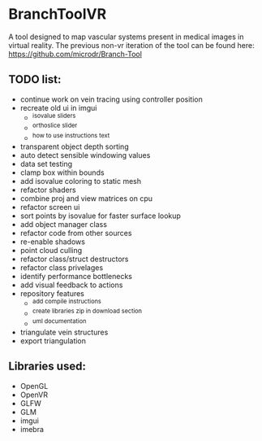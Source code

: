 # BranchToolVR

A tool designed to map vascular systems present in medical images in virtual reality. The previous non-vr iteration of the tool can be found here: https://github.com/microdr/Branch-Tool

## TODO list:
* continue work on vein tracing using controller position
* recreate old ui in imgui
	* <sup>isovalue sliders</sup>
	* <sup>orthoslice slider</sup>
	* <sup>how to use instructions text</sup>
* transparent object depth sorting
* auto detect sensible windowing values
* data set testing
* clamp box within bounds
* add isovalue coloring to static mesh
* refactor shaders
* combine proj and view matrices on cpu
* refactor screen ui
* sort points by isovalue for faster surface lookup
* add object manager class
* refactor code from other sources
* re-enable shadows
* point cloud culling
* refactor class/struct destructors
* refactor class privelages
* identify performance bottlenecks
* add visual feedback to actions
* repository features
	* <sup>add compile instructions</sup>
	* <sup>create libraries zip in download section</sup>
	* <sup>uml documentation</sup>
* triangulate vein structures
* export triangulation

## Libraries used:
* OpenGL
* OpenVR
* GLFW
* GLM
* imgui
* imebra
